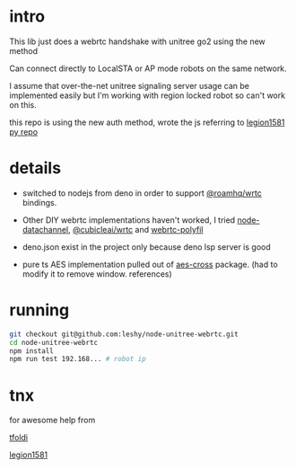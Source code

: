 # intro

This lib just does a webrtc handshake with unitree go2 using the new method

Can connect directly to LocalSTA or AP mode robots on the same network. 

I assume that over-the-net unitree signaling server usage can be implemented easily but I'm working with region locked robot so can't work on this.

this repo is using the new auth method, wrote the js referring to [legion1581 py repo](https://github.com/legion1581/go2_webrtc_connect/blob/5addbf9a0f8c38259335f0fe6ec9271e0bdf7873/go2_webrtc_driver/unitree_auth.py#L197)

# details

- switched to nodejs from deno in order to support [@roamhq/wrtc](https://github.com/WonderInventions/node-webrtc) bindings.

- Other DIY webrtc implementations haven't worked, I tried [node-datachannel](https://github.com/murat-dogan/node-datachannel), [@cubicleai/wrtc](https://github.com/cubicleai/wrtc) and [webrtc-polyfil](https://github.com/ThaUnknown/webrtc-polyfill)

- deno.json exist in the project only because deno lsp server is good

- pure ts AES implementation pulled out of [aes-cross](https://github.com/keel/aes-cross) package. (had to modify it to remove window. references) 

# running

```sh
git checkout git@github.com:leshy/node-unitree-webrtc.git
cd node-unitree-webrtc
npm install
npm run test 192.168... # robot ip
```

# tnx

for awesome help from 

[tfoldi](https://github.com/tfoldi/)

[legion1581](https://github.com/legion1581/) 

